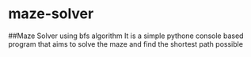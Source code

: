 # maze-solver
##Maze Solver using bfs algorithm
It is a simple pythone console based program that aims to solve the maze and find the shortest path possible
